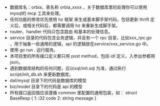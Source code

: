 - 数据库名：orbia，表名称 orbia_xxxx ，关于数据库里的处理你可以使用 mysql的 mcp 工具来处理。
- 任何功能的修改优先使用 hz 框架 来生成基本脚手架代码，包括更新 thrift 定义后，或相关代码后，都需要调用 hz 来重新生成脚手架。
- router、handler 代码只包含路由 和基本的处理信息。
- service 目录的代码包含业务逻辑，并且有一个 rpc 目录，比如xxx_rpc.go ，用于抽象一些通用的逻辑，api 的逻辑放在service/xxx_service.go 中。
- 使用 go run . 运行服务。
- 本项目里的所有接口定义都只用 post method，包括 idl 定义，入参出参都用 json。
- 遇到数据库结构的任何问题，应以sql/init.sql 为准，通过执行 script/init_db.sh 来更新数据库。
- dal/mysql 目录下的代码是数据库的模型
- biz/model 目录下的代码是 api 的模型
- 所有接口返回值应该遵循 common 里配置的通用包装，如：
struct BaseResp {
    1: i32 code
    2: string message
}